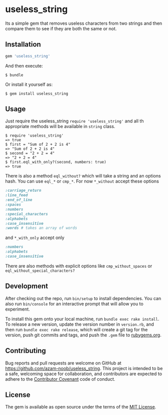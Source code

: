# useless_string

Its a simple gem that removes useless characters from two strings and then compare them to see if they
are both the same or not.

## Installation

```ruby
gem 'useless_string'
```

And then execute:

    $ bundle

Or install it yourself as:

    $ gem install useless_string

## Usage

Just require the useless_string `require 'useless_string'` and all th appropriate methods will be available
in `string` class.

```console
$ require 'useless_string'
=> true
$ first = "Sum of 2 + 2 is 4"
=> "Sum of 2 + 2 is 4"
$ second = "2 + 2 = 4"
=> "2 + 2 = 4"
$ first.eql_with_only?(second, numbers: true)
=> true
```

There is also a method `eql_without?` which will take a string and an options hash. You can use
 `eql_*` or `cmp_*`. For now `*_without` accept these options
 
```ruby
:carriage_return
:line_feed
:end_of_line
:spaces
:numbers
:special_characters
:alphabets
:case_insensitive
:words # takes an array of words
```
and `*_with_only` accept only

```ruby
:numbers
:alphabets
:case_insensitive
```

There are also methods with explicit options like `cmp_without_spaces` or `eql_without_special_characters?`
## Development

After checking out the repo, run `bin/setup` to install dependencies. You can also run `bin/console` for an interactive prompt that will allow you to experiment.

To install this gem onto your local machine, run `bundle exec rake install`. To release a new version, update the version number in `version.rb`, and then run `bundle exec rake release`, which will create a git tag for the version, push git commits and tags, and push the `.gem` file to [rubygems.org](https://rubygems.org).

## Contributing

Bug reports and pull requests are welcome on GitHub at https://github.com/azam-noob/useless_string. This project is intended to be a safe, welcoming space for collaboration, and contributors are expected to adhere to the [Contributor Covenant](http://contributor-covenant.org) code of conduct.


## License

The gem is available as open source under the terms of the [MIT License](http://opensource.org/licenses/MIT).
